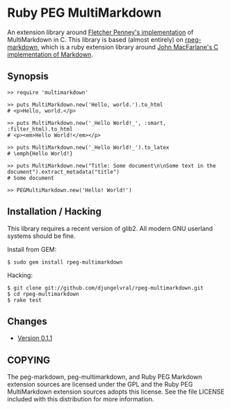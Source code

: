Ruby PEG MultiMarkdown
======================

An extension library around [Fletcher Penney's implementation][1]
of MultiMarkdown in C. This library is based (almost entirely) on 
[rpeg-markdown][2], which is a ruby extension library around
[John MacFarlane's C implementation of Markdown][3].

[1]: http://github.com/fletcher/peg-multimarkdown/
[2]: http://github.com/rtomayko/rpeg-markdown
[3]: http://github.com/jgm/peg-markdown/

Synopsis
--------

    >> require 'multimarkdown'
    
    >> puts MultiMarkdown.new('Hello, world.').to_html
    # <p>Hello, world.</p>

    >> puts MultiMarkdown.new('_Hello World!_', :smart, :filter_html).to_html
    # <p><em>Hello World!</em></p>

    >> puts MultiMarkdown.new('_Hello World!_').to_latex
    # \emph{Hello World!}

    >> puts MultiMarkdown.new("Title: Some document\n\nSome text in the document").extract_metadata("title")
    # Some document

    >> PEGMultiMarkdown.new('Hello! World!')

Installation / Hacking
----------------------

This library requires a recent version of glib2. All modern GNU userland
systems should be fine.

Install from GEM:

    $ sudo gem install rpeg-multimarkdown

Hacking:

    $ git clone git://github.com/djungelvral/rpeg-multimarkdown.git
    $ cd rpeg-multimarkdown
    $ rake test

Changes
-------

  * [Version 0.1.1](http://github.com/djungelvral/rpeg-multimarkdown/tree/v0.1.1)

COPYING
-------

The peg-markdown, peg-multimarkdown, and Ruby PEG Markdown extension sources
are licensed under the GPL and the Ruby PEG MultiMarkdown extension sources
adopts this license. See the file LICENSE included with this distribution for
more information.
